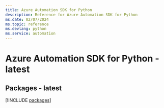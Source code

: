 ```yaml
---
title: Azure Automation SDK for Python
description: Reference for Azure Automation SDK for Python
ms.date: 02/07/2024
ms.topic: reference
ms.devlang: python
ms.service: automation
---
```

# Azure Automation SDK for Python - latest
## Packages - latest
[!INCLUDE [packages](automation-index.md)]